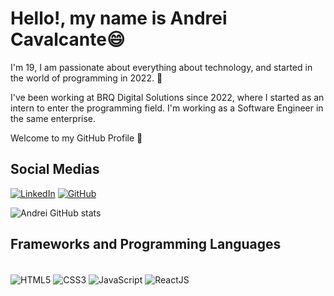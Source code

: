 ### <h1>Hello!, my name is Andrei Cavalcante😄
I'm 19, I am passionate about everything about technology, and started in the world of programming in 2022. 🌌<br/>

I've been working at BRQ Digital Solutions since 2022, where I started as an intern to enter the programming field.
I'm working as a Software Engineer in the same enterprise.
    
Welcome to my GitHub Profile 🚀

## Social Medias
[![LinkedIn](https://img.shields.io/badge/LinkedIn-0077B5?style=for-the-badge&logo=linkedin&logoColor=white)](https://www.linkedin.com/in/andreicavalcante/)
[![GitHub](https://img.shields.io/badge/GitHub-100000?style=for-the-badge&logo=github&logoColor=white)](https://github.com/andreicavalcantedev)

![Andrei GitHub stats](https://github-readme-stats.vercel.app/api?username=andreicavalcantedev&theme=dark&show_icons=true)

## Frameworks and Programming Languages

<div style="display: inline_block"><br/>
    <img align="center" alt="HTML5" src="https://img.shields.io/badge/HTML5-E34F26?style=for-the-badge&logo=html5&logoColor=white">
    <img align="center" alt="CSS3" src="https://img.shields.io/badge/CSS3-1572B6?style=for-the-badge&logo=css3&logoColor=white">
    <img align="center" alt="JavaScript" src="https://img.shields.io/badge/JavaScript-323330?style=for-the-badge&logo=javascript&logoColor=F7DF1E">
    <img align="center" alt="ReactJS" src="https://img.shields.io/badge/React-20232A?style=for-the-badge&logo=react&logoColor=61DAFB">
</div>
